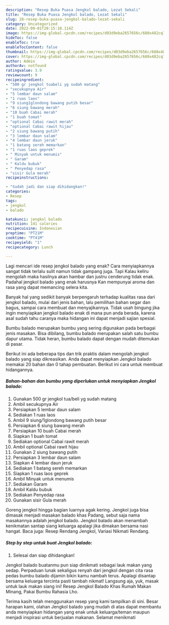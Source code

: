 ```yaml
---
description: "Resep Buka Puasa Jengkol balado, Lezat Sekali"
title: "Resep Buka Puasa Jengkol balado, Lezat Sekali"
slug: 28-resep-buka-puasa-jengkol-balado-lezat-sekali
category: Uncategorized
date: 2022-09-01T20:15:18.114Z
image: https://img-global.cpcdn.com/recipes/d03d9eba2657656c/680x482cq70/jengkol-balado-foto-resep-utama.jpg
hideToc: false
enableToc: true
enableTocContent: false
thumbnail: https://img-global.cpcdn.com/recipes/d03d9eba2657656c/680x482cq70/jengkol-balado-foto-resep-utama.jpg
cover: https://img-global.cpcdn.com/recipes/d03d9eba2657656c/680x482cq70/jengkol-balado-foto-resep-utama.jpg
author: Admin
authorAv: notfound
ratingvalue: 3.9
reviewcount: 9
recipeingredient:
- "500 gr jengkol tuabeli yg sudah matang"
- "secukupnya Air"
- "5 lembar daun salam"
- "1 ruas laos"
- "9 siung1glondong bawang putih besar"
- "6 siung bawang merah"
- "10 buah Cabai merah"
- "1 buah tomat"
- "optional Cabai rawit merah"
- "optional Cabai rawit hijau"
- "2 siung bawang putih"
- "3 lembar daun salam"
- "4 lembar daun jeruk"
- "1 batang sereh memarkan"
- "1 ruas laos geprek"
- " Minyak untuk menumis"
- " Garam"
- " Kaldu bubuk"
- " Penyedap rasa"
- "sisir Gula merah"
recipeinstructions:

- "Sudah jadi dan siap dihidangkan!"
categories:
- Resep
tags:
- jengkol
- balado

katakunci: jengkol balado 
nutrition: 141 calories
recipecuisine: Indonesian
preptime: "PT21M"
cooktime: "PT41M"
recipeyield: "1"
recipecategory: Lunch

---
```



Lagi mencari ide resep jengkol balado yang enak? Cara menyiapkannya sangat tidak terlalu sulit namun tidak gampang juga. Tapi Kalau keliru mengolah maka hasilnya akan hambar dan justru cenderung tidak enak. Padahal jengkol balado yang enak harusnya Kan mempunyai aroma dan rasa yang dapat memancing selera kita.


Banyak hal yang sedikit banyak berpengaruh terhadap kualitas rasa dari jengkol balado, mulai dari jenis bahan, lalu pemilihan bahan segar dan bagus, sampai cara membuat dan menyajikannya. Tidak usah bingung jika ingin menyiapkan jengkol balado enak di mana pun anda berada, karena asal sudah tahu caranya maka hidangan ini dapat menjadi sajian spesial.

Bumbu balado merupakan bumbu yang sering digunakan pada berbagai jenis masakan. Bisa dibilang, bumbu balado merupakan salah satu bumbu dapur utama. Tidak heran, bumbu balado dapat dengan mudah ditemukan di pasar.


Berikut ini ada beberapa tips dan trik praktis dalam mengolah jengkol balado yang siap dikreasikan. Anda dapat menyiapkan Jengkol balado memakai 20 bahan dan 0 tahap pembuatan. Berikut ini cara untuk membuat hidangannya.

<!--inarticleads1-->

##### Bahan-bahan dan bumbu yang diperlukan untuk menyiapkan Jengkol balado:

1. Gunakan 500 gr jengkol tua/beli yg sudah matang
1. Ambil secukupnya Air
1. Persiapkan 5 lembar daun salam
1. Sediakan 1 ruas laos
1. Ambil 9 siung/1glondong bawang putih besar
1. Persiapkan 6 siung bawang merah
1. Persiapkan 10 buah Cabai merah
1. Siapkan 1 buah tomat
1. Sediakan optional Cabai rawit merah
1. Ambil optional Cabai rawit hijau
1. Gunakan 2 siung bawang putih
1. Persiapkan 3 lembar daun salam
1. Siapkan 4 lembar daun jeruk
1. Sediakan 1 batang sereh memarkan
1. Siapkan 1 ruas laos geprek
1. Ambil  Minyak untuk menumis
1. Sediakan  Garam
1. Ambil  Kaldu bubuk
1. Sediakan  Penyedap rasa
1. Gunakan sisir Gula merah


Goreng jengkol hingga bagian luarnya agak kering. Jengkol juga bisa dimasak menjadi masakan balado khas Padang, sebut saja nama masakannya adalah jengkol balado. Jengkol balado akan menambah kenikmatan santap siang keluarga apalagi jika dimakan bersama nasi hangat. Baca juga: Resep Rendang Jengkol, Variasi Nikmati Rendang. 

<!--inarticleads2-->

##### Step by step untuk buat Jengkol balado:


1. Selesai dan siap dihidangkan!

Jengkol balado buatanmu pun siap dinikmati sebagai lauk makan yang sedap. Perpaduan lunak sekaligus renyah dari jengkol dengan cita rasa pedas bumbu balado dijamin bikin kamu nambah terus. Apalagi disantap bersama keluarga tercinta pasti tambah nikmat! Langsung aja, yuk, masak untuk lauk makan siang ini! Resep Jengkol Balado Khas Rumah Makan Minang, Pakai Bumbu Rahasia Lho. 

Terima kasih telah menggunakan resep yang kami tampilkan di sini. Besar harapan kami, olahan Jengkol balado yang mudah di atas dapat membantu anda menyiapkan hidangan yang enak untuk keluarga/teman maupun menjadi inspirasi untuk berjualan makanan. Selamat menikmati

